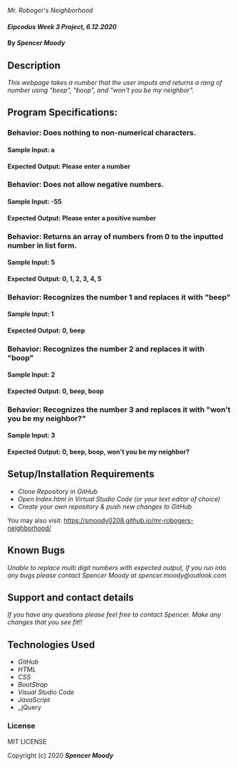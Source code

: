  _Mr. Roboger's Neighborhood_

#### _Eipcodus Week 3 Project, 6.12.2020_

#### By _**Spencer Moody**_

## Description

_This webpage takes a number that the user imputs and returns a rang of number using "beep", "boop", and "won't you be my neighbor"._

## Program Specifications:

### Behavior: Does nothing to non-numerical characters.
#### Sample Input: a
#### Expected Output: Please enter a number

### Behavior: Does not allow negative numbers.
#### Sample Input: -55
#### Expected Output: Please enter a positive number

### Behavior: Returns an array of numbers from 0 to the inputted number in list form.
#### Sample Input: 5
#### Expected Output: 0, 1, 2, 3, 4, 5

### Behavior: Recognizes the number 1 and replaces it with "beep"
#### Sample Input: 1
#### Expected Output: 0, beep

### Behavior: Recognizes the number 2 and replaces it with "boop"
#### Sample Input: 2
#### Expected Output: 0, beep, boop

### Behavior: Recognizes the number 3 and replaces it with "won't you be my neighbor?"
#### Sample Input: 3
#### Expected Output: 0, beep, boop, won't you be my neighbor?

## Setup/Installation Requirements

* _Clone Repository in GitHub_
* _Open Index.html in Virtual Studio Code (or your text editor of choice)_
* _Create your own repository & push new changes to GitHub_

You may also visit: https://smoody0208.github.io/mr-robogers-neighborhood/

## Known Bugs

_Unable to replace multi digit numbers with expected output, if you run into any bugs please contact Spencer Moody at spencer.moody@outlook.com_

## Support and contact details

_If you have any questions please feel free to contact Spencer. Make any changes that you see fit!!_

## Technologies Used

* _GitHub_
* _HTML_
* _CSS_
* _BootStrap_
* _Visual Studio Code_
* _JavaScript_
* _jQuery

### License

MIT LICENSE

Copyright (c) 2020 **_Spencer Moody_**